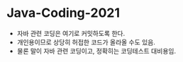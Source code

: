 # Java-Coding-2021

* 자바 관련 코딩은 여기로 커밋하도록 한다.
* 개인용이므로 상당히 허접한 코드가 올라올 수도 있음.
* 물론 말이 자바 관련 코딩이고, 정확히는 코딩테스트 대비용임.